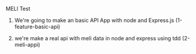 MELI Test

1. We're going to make an basic API App with node and Express.js
   (1-feature-basic-api)

2. we're make a real api with meli data in node and express using tdd
   (2-meli-appi)
